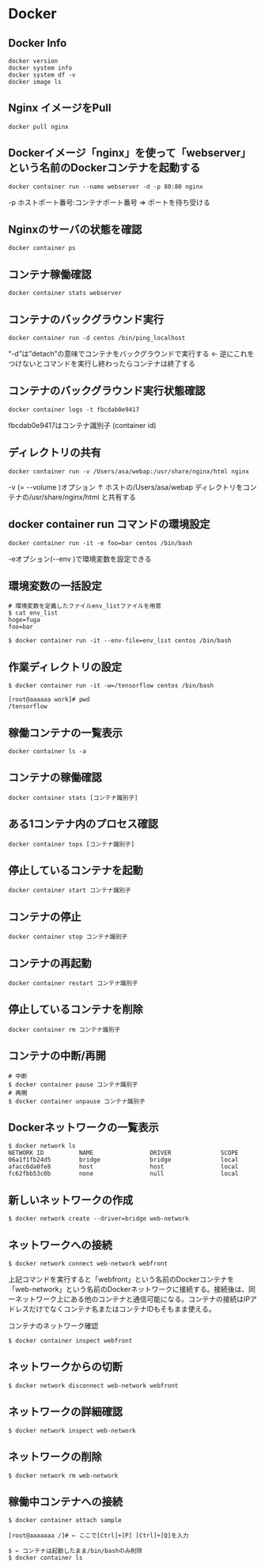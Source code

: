 
# Docker

## Docker Info

```
docker version
docker system info
docker system df -v
docker image ls
```

## Nginx イメージをPull

```
docker pull nginx
```

## Dockerイメージ「nginx」を使って「webserver」という名前のDockerコンテナを起動する

```
docker container run --name webserver -d -p 80:80 nginx
```

-p ホストポート番号:コンテナポート番号
=> ポートを待ち受ける

## Nginxのサーバの状態を確認

```
docker container ps
```

## コンテナ稼働確認

```
docker container stats webserver
```


## コンテナのバックグラウンド実行

```
docker container run -d centos /bin/ping_localhost
```

“-d”は”detach”の意味でコンテナをバックグラウンドで実行する ← 逆にこれをつけないとコマンドを実行し終わったらコンテナは終了する

## コンテナのバックグラウンド実行状態確認

```
docker container logs -t fbcdab0e9417
```

fbcdab0e9417はコンテナ識別子 (container id)

## ディレクトリの共有

```
docker container run -v /Users/asa/webap:/usr/share/nginx/html nginx
```

-v (= --volume )オプション
↑ ホストの/Users/asa/webap ディレクトリをコンテナの/usr/share/nginx/html と共有する

## docker container run コマンドの環境設定

```
docker container run -it -e foo=bar centos /bin/bash
```

-eオプション(--env )で環境変数を設定できる

##  環境変数の一括設定

```
# 環境変数を定義したファイルenv_listファイルを用意
$ cat env_list
hoge=fuga
foo=bar

$ docker container run -it --env-file=env_list centos /bin/bash
```

## 作業ディレクトリの設定

```
$ docker container run -it -w=/tensorflow centos /bin/bash

[root@aaaaaa work]# pwd
/tensorflow 
```

## 稼働コンテナの一覧表示

```
docker container ls -a
```

## コンテナの稼働確認

```
docker container stats [コンテナ識別子]
```

## ある1コンテナ内のプロセス確認

```
docker container tops [コンテナ識別子]
```

## 停止しているコンテナを起動

```
docker container start コンテナ識別子
```

## コンテナの停止

```
docker container stop コンテナ識別子
```

## コンテナの再起動

```
docker container restart コンテナ識別子
```

## 停止しているコンテナを削除

```
docker container rm コンテナ識別子
```

## コンテナの中断/再開

```
# 中断
$ docker container pause コンテナ識別子
# 再開
$ docker container unpause コンテナ識別子
```

## Dockerネットワークの一覧表示

```
$ docker network ls
NETWORK ID          NAME                DRIVER              SCOPE
06a1f1fb24d5        bridge              bridge              local
afacc6da0fe8        host                host                local
fc62fbb53c0b        none                null                local
```

## 新しいネットワークの作成

```
$ docker network create --driver=bridge web-network
```

## ネットワークへの接続

```
$ docker network connect web-network webfront
```
上記コマンドを実行すると「webfront」という名前のDockerコンテナを「web-network」という名前のDockerネットワークに接続する。接続後は、同一ネットワーク上にある他のコンテナと通信可能になる。コンテナの接続はIPアドレスだけでなくコンテナ名またはコンテナIDもそもまま使える。

コンテナのネットワーク確認
```
$ docker container inspect webfront
```

## ネットワークからの切断

```
$ docker network disconnect web-network webfront
```

## ネットワークの詳細確認

```
$ docker network inspect web-network
```

## ネットワークの削除

```
$ docker network rm web-network
```

## 稼働中コンテナへの接続

```
$ docker container attach sample

[root@aaaaaaa /]# ← ここで[Ctrl]+[P] [Ctrl]+[Q]を入力

$ ← コンテナは起動したまま/bin/bashのみ削除
$ docker container ls 
```